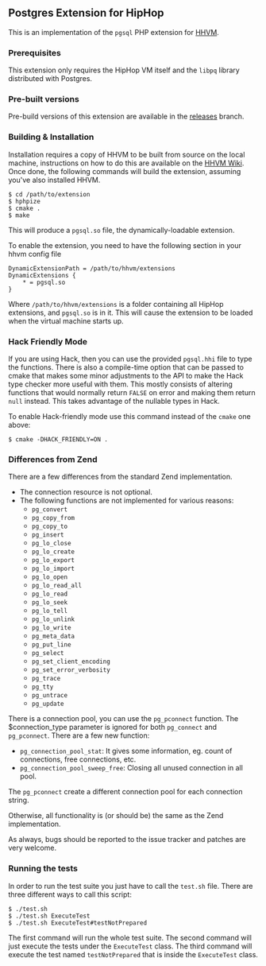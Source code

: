 ## Postgres Extension for HipHop

This is an implementation of the `pgsql` PHP extension for [HHVM][fb-hphp].

### Prerequisites

This extension only requires the HipHop VM itself and the `libpq` library distributed with Postgres.

### Pre-built versions

Pre-build versions of this extension are available in the [releases](https://github.com/PocketRent/hhvm-pgsql/tree/releases) branch.

### Building & Installation

Installation requires a copy of HHVM to be built from source on the local machine, instructions
on how to do this are available on the [HHVM Wiki][fb-wiki]. Once done, the following commands
will build the extension, assuming you've also installed HHVM.

~~~
$ cd /path/to/extension
$ hphpize
$ cmake .
$ make
~~~

This will produce a `pgsql.so` file, the dynamically-loadable extension.

To enable the extension, you need to have the following section in your hhvm config file

~~~
DynamicExtensionPath = /path/to/hhvm/extensions
DynamicExtensions {
	* = pgsql.so
}
~~~

Where `/path/to/hhvm/extensions` is a folder containing all HipHop extensions, and `pgsql.so` is in
it. This will cause the extension to be loaded when the virtual machine starts up.

### Hack Friendly Mode

If you are using Hack, then you can use the provided `pgsql.hhi` file to type the functions. There
is also a compile-time option that can be passed to cmake that makes some minor adjustments to the
API to make the Hack type checker more useful with them. This mostly consists of altering
functions that would normally return `FALSE` on error and making them return `null` instead. This
takes advantage of the nullable types in Hack.

To enable Hack-friendly mode use this command instead of the `cmake` one above:

~~~
$ cmake -DHACK_FRIENDLY=ON .
~~~

### Differences from Zend

There are a few differences from the standard Zend implementation.

* The connection resource is not optional.
* The following functions are not implemented for various reasons:
  * `pg_convert`
  * `pg_copy_from`
  * `pg_copy_to`
  * `pg_insert`
  * `pg_lo_close`
  * `pg_lo_create`
  * `pg_lo_export`
  * `pg_lo_import`
  * `pg_lo_open`
  * `pg_lo_read_all`
  * `pg_lo_read`
  * `pg_lo_seek`
  * `pg_lo_tell`
  * `pg_lo_unlink`
  * `pg_lo_write`
  * `pg_meta_data`
  * `pg_put_line`
  * `pg_select`
  * `pg_set_client_encoding`
  * `pg_set_error_verbosity`
  * `pg_trace`
  * `pg_tty`
  * `pg_untrace`
  * `pg_update`

There is a connection pool, you can use the `pg_pconnect` function. The $connection_type parameter is
ignored for both `pg_connect` and `pg_pconnect`. There are a few new function:

* `pg_connection_pool_stat`: It gives some information, eg. count of connections, free connections, etc.
* `pg_connection_pool_sweep_free`: Closing all unused connection in all pool.

The `pg_pconnect` create a different connection pool for each connection string.

Otherwise, all functionality is (or should be) the same as the Zend implementation.

As always, bugs should be reported to the issue tracker and patches are very welcome.

[fb-hphp]: https://github.com/facebook/hhvm "HHVM"
[fb-wiki]: https://github.com/facebook/hhvm/wiki "HHVM Wiki"

### Running the tests

In order to run the test suite you just have to call the `test.sh` file. There
are three different ways to call this script:

~~~
$ ./test.sh
$ ./test.sh ExecuteTest
$ ./test.sh ExecuteTest#testNotPrepared
~~~

The first command will run the whole test suite. The second command will just
execute the tests under the `ExecuteTest` class. The third command will execute
the test named `testNotPrepared` that is inside the `ExecuteTest` class.
